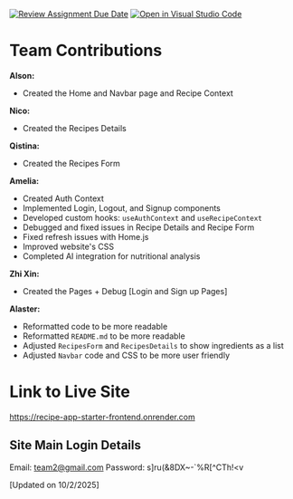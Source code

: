 [![Review Assignment Due Date](https://classroom.github.com/assets/deadline-readme-button-22041afd0340ce965d47ae6ef1cefeee28c7c493a6346c4f15d667ab976d596c.svg)](https://classroom.github.com/a/xnpzF-jU)
[![Open in Visual Studio Code](https://classroom.github.com/assets/open-in-vscode-2e0aaae1b6195c2367325f4f02e2d04e9abb55f0b24a779b69b11b9e10269abc.svg)](https://classroom.github.com/online_ide?assignment_repo_id=18013019&assignment_repo_type=AssignmentRepo)

# Team Contributions
**Alson:**
- Created the Home and Navbar page and Recipe Context

**Nico:**
- Created the Recipes Details

**Qistina:**
- Created the Recipes Form

**Amelia:**
- Created Auth Context
- Implemented Login, Logout, and Signup components
- Developed custom hooks: `useAuthContext` and `useRecipeContext`
- Debugged and fixed issues in Recipe Details and Recipe Form
- Fixed refresh issues with Home.js
- Improved website's CSS
- Completed AI integration for nutritional analysis

**Zhi Xin:**
- Created the Pages + Debug [Login and Sign up Pages]

**Alaster:**
- Reformatted code to be more readable
- Reformatted `README.md` to be more readable
- Adjusted `RecipesForm` and `RecipesDetails` to show ingredients as a list
- Adjusted `Navbar` code and CSS to be more user friendly

# Link to Live Site
https://recipe-app-starter-frontend.onrender.com

## Site Main Login Details
Email: team2@gmail.com
Password: s]ru(&8DX~-`%R[^CTh!<v

[Updated on 10/2/2025]